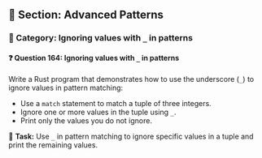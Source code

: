 ## 📘 Section: Advanced Patterns  
### 🔹 Category: Ignoring values with `_` in patterns  
#### ❓ Question 164: Ignoring values with `_` in patterns

Write a Rust program that demonstrates how to use the underscore (`_`) to ignore values in pattern matching:

- Use a `match` statement to match a tuple of three integers.
- Ignore one or more values in the tuple using `_`.
- Print only the values you do not ignore.

🔧 **Task:** Use `_` in pattern matching to ignore specific values in a tuple and print the remaining values.
